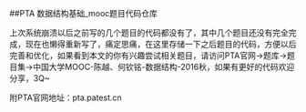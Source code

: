 ##PTA 数据结构基础_mooc题目代码仓库

上次系统崩溃以后之前写的几个题目的代码都没有了，其中几个题目还没有完全完成，现在也懒得重新写了，痛定思痛，在这里存储一下之后题目的代码，方便以后完善和优化，如果看到本文的你有兴趣尝试相关题目，请访问PTA官网->题库->题目集->中国大学MOOC-陈越、何钦铭-数据结构-2016秋，如果有更好的代码欢迎分享，3Q~

附PTA官网地址：pta.patest.cn
